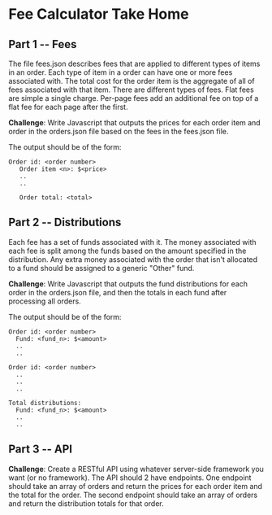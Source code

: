 # Fee Calculator Take Home

## Part 1 -- Fees

The file fees.json describes fees that are applied to different types of items in an order. Each type of item in a order can have one or more fees associated with. The total cost for the order item is the aggregate of all of fees associated with that item. There are different types of fees. Flat fees are simple a single charge. Per-page fees add an additional fee on top of a flat fee for each page after the first.

**Challenge**: Write Javascript that outputs the prices for each order item and order in the orders.json file based on the fees in the fees.json file.

The output should be of the form:

```plain
Order id: <order number>
   Order item <n>: $<price>
   ..
   ..

   Order total: <total>
```

## Part 2 -- Distributions

Each fee has a set of funds associated with it. The money associated with each fee is split among the funds based on the amount specified in the distribution. Any extra money associated with the order that isn't allocated to a fund should be assigned to a generic "Other" fund.

**Challenge**: Write Javascript that outputs the fund distributions for each order in the orders.json file, and then the totals in each fund after processing all orders.

The output should be of the form:

```plain
Order id: <order number>
  Fund: <fund_n>: $<amount>
  ..
  ..

Order id: <order number>
  ..
  ..
  ..

Total distributions:
  Fund: <fund_n>: $<amount>
  ..
  ..
```

## Part 3 -- API

**Challenge**: Create a RESTful API using whatever server-side framework you want (or no framework). The API should 2 have endpoints. One endpoint should take an array of orders and return the prices for each order item and the total for the order. The second endpoint should take an array of orders and return the distribution totals for that order.
